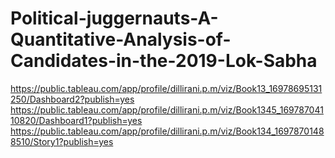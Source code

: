 # Political-juggernauts-A-Quantitative-Analysis-of-Candidates-in-the-2019-Lok-Sabha
https://public.tableau.com/app/profile/dillirani.p.m/viz/Book13_16978695131250/Dashboard2?publish=yes
https://public.tableau.com/app/profile/dillirani.p.m/viz/Book1345_16978704110820/Dashboard1?publish=yes
https://public.tableau.com/app/profile/dillirani.p.m/viz/Book134_16978701488510/Story1?publish=yes
